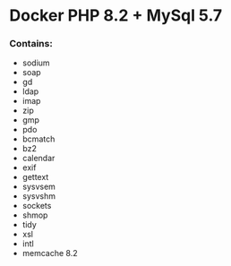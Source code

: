 # Docker PHP 8.2 + MySql 5.7

### Contains:

- sodium
- soap
- gd
- ldap
- imap
- zip
- gmp
- pdo
- bcmatch
- bz2
- calendar
- exif
- gettext
- sysvsem
- sysvshm
- sockets
- shmop
- tidy
- xsl
- intl
- memcache 8.2
